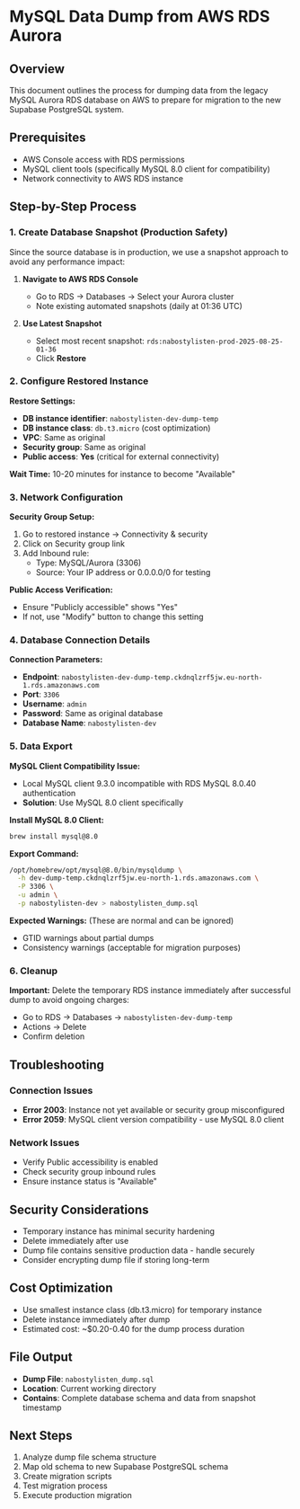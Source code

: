 # MySQL Data Dump from AWS RDS Aurora

## Overview

This document outlines the process for dumping data from the legacy MySQL Aurora RDS database on AWS to prepare for migration to the new Supabase PostgreSQL system.

## Prerequisites

- AWS Console access with RDS permissions
- MySQL client tools (specifically MySQL 8.0 client for compatibility)
- Network connectivity to AWS RDS instance

## Step-by-Step Process

### 1. Create Database Snapshot (Production Safety)

Since the source database is in production, we use a snapshot approach to avoid any performance impact:

1. **Navigate to AWS RDS Console**
   - Go to RDS → Databases → Select your Aurora cluster
   - Note existing automated snapshots (daily at 01:36 UTC)

2. **Use Latest Snapshot**
   - Select most recent snapshot: `rds:nabostylisten-prod-2025-08-25-01-36`
   - Click **Restore**

### 2. Configure Restored Instance

**Restore Settings:**
- **DB instance identifier**: `nabostylisten-dev-dump-temp` 
- **DB instance class**: `db.t3.micro` (cost optimization)
- **VPC**: Same as original
- **Security group**: Same as original
- **Public access**: **Yes** (critical for external connectivity)

**Wait Time:** 10-20 minutes for instance to become "Available"

### 3. Network Configuration

**Security Group Setup:**
1. Go to restored instance → Connectivity & security
2. Click on Security group link
3. Add Inbound rule:
   - Type: MySQL/Aurora (3306)
   - Source: Your IP address or 0.0.0.0/0 for testing

**Public Access Verification:**
- Ensure "Publicly accessible" shows "Yes"
- If not, use "Modify" button to change this setting

### 4. Database Connection Details

**Connection Parameters:**
- **Endpoint**: `nabostylisten-dev-dump-temp.ckdnqlzrf5jw.eu-north-1.rds.amazonaws.com`
- **Port**: `3306`
- **Username**: `admin`
- **Password**: Same as original database
- **Database Name**: `nabostylisten-dev`

### 5. Data Export

**MySQL Client Compatibility Issue:**
- Local MySQL client 9.3.0 incompatible with RDS MySQL 8.0.40 authentication
- **Solution**: Use MySQL 8.0 client specifically

**Install MySQL 8.0 Client:**
```bash
brew install mysql@8.0
```

**Export Command:**
```bash
/opt/homebrew/opt/mysql@8.0/bin/mysqldump \
  -h dev-dump-temp.ckdnqlzrf5jw.eu-north-1.rds.amazonaws.com \
  -P 3306 \
  -u admin \
  -p nabostylisten-dev > nabostylisten_dump.sql
```

**Expected Warnings:** (These are normal and can be ignored)
- GTID warnings about partial dumps
- Consistency warnings (acceptable for migration purposes)

### 6. Cleanup

**Important:** Delete the temporary RDS instance immediately after successful dump to avoid ongoing charges:
- Go to RDS → Databases → `nabostylisten-dev-dump-temp`
- Actions → Delete
- Confirm deletion

## Troubleshooting

### Connection Issues
- **Error 2003**: Instance not yet available or security group misconfigured
- **Error 2059**: MySQL client version compatibility - use MySQL 8.0 client

### Network Issues  
- Verify Public accessibility is enabled
- Check security group inbound rules
- Ensure instance status is "Available"

## Security Considerations

- Temporary instance has minimal security hardening
- Delete immediately after use
- Dump file contains sensitive production data - handle securely
- Consider encrypting dump file if storing long-term

## Cost Optimization

- Use smallest instance class (db.t3.micro) for temporary instance
- Delete instance immediately after dump
- Estimated cost: ~$0.20-0.40 for the dump process duration

## File Output

- **Dump File**: `nabostylisten_dump.sql`
- **Location**: Current working directory
- **Contains**: Complete database schema and data from snapshot timestamp

## Next Steps

1. Analyze dump file schema structure
2. Map old schema to new Supabase PostgreSQL schema  
3. Create migration scripts
4. Test migration process
5. Execute production migration